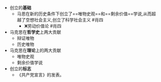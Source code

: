 - 创立的**基础**
	- 马恩在新的历史条件下创立了==唯物史观==和==剩余价值==学说,从而超越了空想社会主义,创立了科学社会主义 #肖四 
		- ❌劳动价值论 #肖四
- 马克思在**哲学史**上两大贡献
	- 辩证唯物
	- 历史唯物
- 马克思在**理论**上的两大贡献
	- 唯物史观
	- 剩余价值学说
- 创立的**标志**
	- 《共产党宣言》的发表。